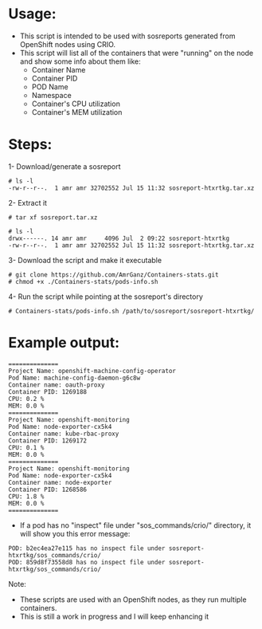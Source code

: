 # Usage:
- This script is intended to be used with sosreports generated from OpenShift nodes using CRIO.
- This script will list all of the containers that were "running" on the node and show some info about them like:
  - Container Name
  - Container PID
  - POD Name
  - Namespace
  - Container's CPU utilization
  - Container's MEM utilization

# Steps:

1- Download/generate a sosreport
~~~
# ls -l
-rw-r--r--.  1 amr amr 32702552 Jul 15 11:32 sosreport-htxrtkg.tar.xz
~~~
2- Extract it
~~~
# tar xf sosreport.tar.xz

# ls -l
drwx------. 14 amr amr     4096 Jul  2 09:22 sosreport-htxrtkg
-rw-r--r--.  1 amr amr 32702552 Jul 15 11:32 sosreport-htxrtkg.tar.xz
~~~
3- Download the script and make it executable
~~~
# git clone https://github.com/AmrGanz/Containers-stats.git
# chmod +x ./Containers-stats/pods-info.sh
~~~
4- Run the script while pointing at the sosreport's directory
~~~
# Containers-stats/pods-info.sh /path/to/sosreport/sosreport-htxrtkg/
~~~

# Example output:
~~~
==============
Project Name: openshift-machine-config-operator
Pod Name: machine-config-daemon-g6c8w
Container name: oauth-proxy
Container PID: 1269188
CPU: 0.2 %
MEM: 0.0 %
==============
Project Name: openshift-monitoring
Pod Name: node-exporter-cx5k4
Container name: kube-rbac-proxy
Container PID: 1269172
CPU: 0.1 %
MEM: 0.0 %
==============
Project Name: openshift-monitoring
Pod Name: node-exporter-cx5k4
Container name: node-exporter
Container PID: 1268586
CPU: 1.8 %
MEM: 0.0 %
==============
~~~
- If a pod has no "inspect" file under "sos_commands/crio/" directory, it will show you this error message:
~~~
POD: b2ec4ea27e115 has no inspect file under sosreport-htxrtkg/sos_commands/crio/
POD: 859d8f73558d8 has no inspect file under sosreport-htxrtkg/sos_commands/crio/
~~~

Note:
- These scripts are used with an OpenShift nodes, as they run multiple containers.
- This is still a work in progress and I will keep enhancing it
